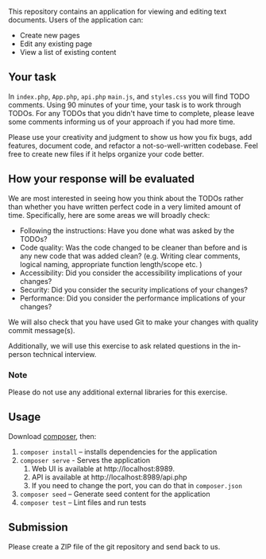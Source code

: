 This repository contains an application for viewing and editing text documents. Users of the application
can:

* Create new pages
* Edit any existing page
* View a list of existing content

## Your task

In `index.php`, `App.php`, `api.php` `main.js`, and `styles.css` you will find
TODO comments. Using 90 minutes of your time, your task is to work through TODOs.
For any TODOs that you didn't have time to complete, please leave some comments
informing us of your approach if you had more time.

Please use your creativity and judgment to show us how you fix bugs, add
features, document code, and refactor a not-so-well-written codebase. Feel free
to create new files if it helps organize your code better.


## How your response will be evaluated

We are most interested in seeing how you think about the TODOs rather than whether
you have written perfect code in a very limited amount of time. Specifically,
here are some areas we will broadly check:

* Following the instructions: Have you done what was asked by the TODOs?
* Code quality: Was the code changed to be cleaner than before and is any new code that was added clean? (e.g. Writing clear comments, logical naming, appropriate function length/scope etc. )
* Accessibility: Did you consider the accessibility implications of your changes?
* Security: Did you consider the security implications of your changes?
* Performance: Did you consider the performance implications of your changes?

We will also check that you have used Git to make your changes with quality commit message(s).

Additionally, we will use this exercise to ask related questions in the
in-person technical interview.

### Note

Please do not use any additional external libraries for this exercise.

## Usage

Download [composer](https://getcomposer.org/), then:

1. `composer install` – installs dependencies for the application
2. `composer serve` - Serves the application
   1. Web UI is available at http://localhost:8989.
   2. API is available at http://localhost:8989/api.php
   3. If you need to change the port, you can do that in `composer.json`
3. `composer seed` – Generate seed content for the application
4. `composer test` – Lint files and run tests

## Submission

Please create a ZIP file of the git repository and send back to us.
